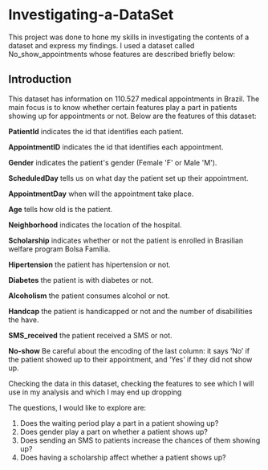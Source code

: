 # Investigating-a-DataSet
This project was done to hone my skills in investigating the contents of a dataset and express my findings. I used a dataset called No_show_appointments whose features are described briefly below:

## Introduction
This dataset has information on 110.527 medical appointments in Brazil. The main focus is to know whether certain features play a part in patients showing up for appointments or not.
Below are the features of this dataset:

**PatientId** indicates the id that identifies each patient.

**AppointmentID** indicates the id that identifies each appointment.

**Gender** indicates the patient's gender (Female 'F' or Male 'M').

**ScheduledDay** tells us on what day the patient set up their appointment.

**AppointmentDay** when will the appointment take place.

**Age** tells how old is the patient.

**Neighborhood** indicates the location of the hospital.

**Scholarship** indicates whether or not the patient is enrolled in Brasilian welfare program Bolsa Família.

**Hipertension** the patient has hipertension or not.

**Diabetes** the patient is with diabetes or not.

**Alcoholism** the patient consumes alcohol or not.

**Handcap** the patient is handicapped or not and the number of disabillities the have.

**SMS_received** the patient received a SMS or not.

**No-show** Be careful about the encoding of the last column: it says ‘No’ if the patient showed up to their appointment, and ‘Yes’ if they did not show up.

Checking the data in this dataset, checking the features to see which I will use in my analysis and which I may end up dropping

The questions, I would like to explore are:
1. Does the waiting period play a part in a patient showing up?
2. Does gender play a part on whether a patient shows up?
3. Does sending an SMS to patients increase the chances of them showing up?
4. Does having a scholarship affect whether a patient shows up?
